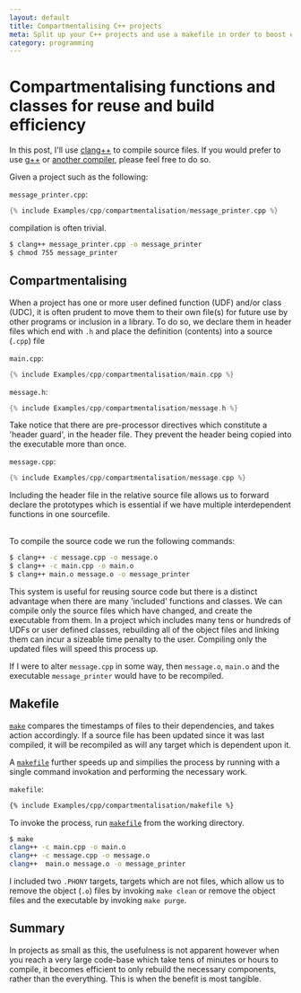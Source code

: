 ```yaml
---
layout: default
title: Compartmentalising C++ projects
meta: Split up your C++ projects and use a makefile in order to boost efficiency 
category: programming
---
```


# Compartmentalising functions and classes for reuse and build efficiency

In this post, I'll use [clang++](https://clang.llvm.org/) to compile source files.  If you would prefer to use [g++](https://gcc.gnu.org/) or [another compiler](http://www.stroustrup.com/compilers.html), please feel free to do so.

Given a project such as the following:

`message_printer.cpp`:

```cpp
{% include Examples/cpp/compartmentalisation/message_printer.cpp %}
```

compilation is often trivial.

```bash
$ clang++ message_printer.cpp -o message_printer
$ chmod 755 message_printer
```


## Compartmentalising

When a project has one or more user defined function (UDF) and/or class (UDC), it is often prudent to move them to their own file(s) for future use by other programs or inclusion in a library.  To do so, we declare them in header files which end with `.h` and place the definition (contents) into a source (`.cpp`) file 

`main.cpp`:
```cpp
{% include Examples/cpp/compartmentalisation/main.cpp %}
```

`message.h`:
```cpp
{% include Examples/cpp/compartmentalisation/message.h %}
```
Take notice that there are pre-processor directives which constitute a 'header guard', in the header file.  They prevent the header being copied into the executable more than once.

`message.cpp`:
```cpp
{% include Examples/cpp/compartmentalisation/message.cpp %}
```
Including the header file in the relative source file allows us to forward declare the prototypes which is essential if we have multiple interdependent functions in one sourcefile.

<br />
To compile the source code we run the following commands:

```bash
$ clang++ -c message.cpp -o message.o
$ clang++ -c main.cpp -o main.o
$ clang++ main.o message.o -o message_printer
```
This system is useful for reusing source code but there is a distinct advantage when there are many 'included' functions and classes.  We can compile only the source files which have changed, and create the executable from them.  In a project which includes many tens or hundreds of UDFs or user defined classes, rebuilding all of the object files and linking them can incur a sizeable time penalty to the user.  Compiling only the updated files will speed this process up. 

If I were to alter `message.cpp` in some way, then `message.o`, `main.o`  and the executable `message_printer` would have to be recompiled.

## Makefile

[`make`](https://www.gnu.org/software/make/)  compares the timestamps of files to their dependencies, and takes action accordingly.  If a source file has been updated since it was last compiled, it will be recompiled as will any target which is dependent upon it.


A [`makefile`](https://www.gnu.org/software/make/)   further speeds up and simpilies the process by running with a single command invokation and performing the necessary work.

`makefile`:
```makefile
{% include Examples/cpp/compartmentalisation/makefile %}
```

To invoke the process, run [`makefile`](https://www.gnu.org/software/make/)  from the working directory.

```bash
$ make
clang++ -c main.cpp -o main.o
clang++ -c message.cpp -o message.o
clang++  main.o message.o -o message_printer
```

I included two `.PHONY` targets, targets which are not files, which allow us to remove the object (`.o`) files by invoking `make clean` or remove the object files and the executable by invoking `make purge`.


## Summary 

In projects as small as this, the usefulness is not apparent however when you reach a very large code-base which take tens of minutes or hours to compile, it becomes efficient to only rebuild the necessary components, rather than the everything.  This is when the benefit is most tangible.
